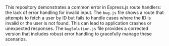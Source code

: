 This repository demonstrates a common error in Express.js route handlers: the lack of error handling for invalid input. The `bug.js` file shows a route that attempts to fetch a user by ID but fails to handle cases where the ID is invalid or the user is not found. This can lead to application crashes or unexpected responses.  The `bugSolution.js` file provides a corrected version that includes robust error handling to gracefully manage these scenarios.